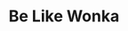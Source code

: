---
layout: interior
title: Be Like Wonka
speaker: Lamont Anderson
permalink: lamont-anderson
image: img/20160413/lamont_anderson.jpg
event: 20160413
video: -emPzq6kbZo
favorite: The possibilities.
about: Lamont Anderson is an entrepreneur and aviation expert with a passion for helping individuals achieve their business dreams and assisting companies to succeed efficiently in operations management. Lamont earned his education from Friends University in Wichita, Kansas, where he obtained his Bachelor's and Master's degrees in business.
twitter: ala_enterprises
facebook: 
instagram: 
linkedin: 
website: 
email: alaent@ymail.com
telephone: 
---